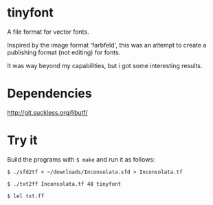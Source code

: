 # tinyfont
A file format for vector fonts.

Inspired by the image format 'farbfeld', this was an attempt to create
a publishing format (not editing) for fonts.

It was way beyond my capabilities, but i got some interesting results.

# Dependencies
http://git.suckless.org/libutf/

# Try it
Build the programs with `$ make` and run it as follows:

`$ ./sfd2tf < ~/downloads/Inconsolata.sfd > Inconsolata.tf`

`$ ./txt2ff Inconsolata.tf 48 tinyfont`

`$ lel txt.ff`
